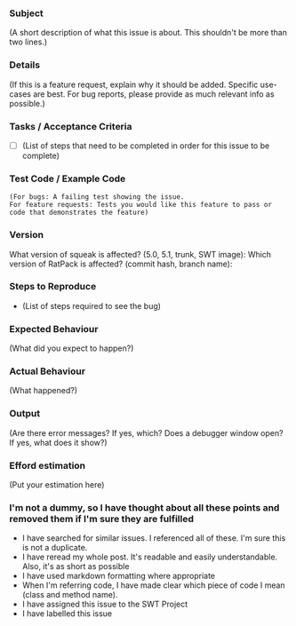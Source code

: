 ### Subject
(A short description of what this issue is about. This shouldn't be more than two lines.)

### Details
(If this is a feature request, explain why it should be added. Specific use-cases are best.
For bug reports, please provide as much relevant info as possible.)

### Tasks / Acceptance Criteria
- [ ] (List of steps that need to be completed in order for this issue to be complete)

### Test Code / Example Code
```smalltalk
(For bugs: A failing test showing the issue.
For feature requests: Tests you would like this feature to pass or code that demonstrates the feature)
```

### Version
What version of squeak is affected? (5.0, 5.1, trunk, SWT image): 
Which version of RatPack is affected? (commit hash, branch name): 

### Steps to Reproduce
- (List of steps required to see the bug)

### Expected Behaviour
(What did you expect to happen?)

### Actual Behaviour
(What happened?)

### Output
(Are there error messages? If yes, which? Does a debugger window open? If yes, what does it show?)

### Efford estimation
(Put your estimation here)

### I'm not a dummy, so I have thought about all these points and removed them if I'm sure they are fulfilled
- I have searched for similar issues. I referenced all of these. I'm sure this is not a duplicate.
- I have reread my whole post. It's readable and easily understandable. Also, it's as short as possible
- I have used markdown formatting where appropriate
- When I'm referring code, I have made clear which piece of code I mean (class and method name).
- I have assigned this issue to the SWT Project
- I have labelled this issue

